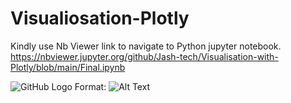 # Visualiosation-Plotly

Kindly use Nb Viewer link to navigate to Python jupyter notebook.
https://nbviewer.jupyter.org/github/Jash-tech/Visualisation-with-Plotly/blob/main/Final.ipynb

![GitHub Logo](Libraries\Pictures\a.png)
Format: ![Alt Text](url)
